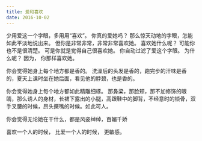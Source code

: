 ```yaml
---
title: 爱和喜欢
date: 2016-10-02
---
```


少用爱这一个字眼，多用用“喜欢”。
你真的爱她吗？
那么惊天动地的字眼，怎能如此平淡地说出来。
但你是非常非常，非常非常喜欢她。
喜欢她什么呢？
可能你也不是很清楚。
可是你就是觉得自己很喜欢她。
你自动过滤了爱这个字眼。
为什么呢？
因为，
你那样喜欢她。

你会觉得她身上每个地方都是香的。
洗澡后的头发是香的，跑完步的汗味是香的，夏天上课时坐在她后面，看见他的脖颈，也是香的。

你会觉得她身上每个地方都如此精雕细琢。
那鼻梁，那脸颊，那不加修饰的眼睛，那么诱人的身材，长裙下露出的小腿，高跟鞋中的脚背，不经意时的锁骨，双手叉腰的时候，昂头撅嘴的时候。如此可人。

你会觉得无论她在干什么，都是风姿绰绰，百媚千娇

喜欢一个人的时候，
比爱一个人的时候，
更敏感。
